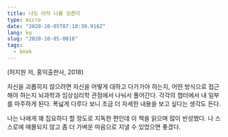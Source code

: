 ```yaml
---
title: 나도 아직 나를 모른다
type: micro
date: "2020-10-05T07:18:30.916Z"
lang: ko
slug: "2020-10-05-0018"
tags:
  - book
---
```


(허지원 저, 홍익출판사, 2018)

자신을 괴롭히지 않으려면 자신을 어떻게 대하고 다가가야 하는지, 어떤 방식으로 접근해야 하는지 뇌과학과 임상심리학 관점에서 나눠서 풀어간다. 각각의 챕터에서 내 일부를 마주하게 된다. 폭넓게 다루다 보니 조금 더 자세한 내용을 보고 싶다는 생각도 든다.

나는 나에게 꽤 집요하다 할 정도로 지독한 편인데 이 책을 읽으며 많이 반성했다. 나 스스로에 매몰되지 않고 좀 더 가벼운 마음으로 지낼 수 있었으면 좋겠다.
